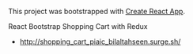 This project was bootstrapped with [Create React App](https://github.com/facebook/create-react-app).


React Bootstrap Shopping Cart with Redux

- http://shopping_cart_piaic_bilaltahseen.surge.sh/
